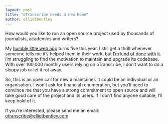 ```yaml
---
layout: post
title: "oTranscribe needs a new home"
author: elliotbentley
---
```


How would you like to run an open source project used by thousands of journalists, academics and writers?

My [humble little web app](https://ejb.github.io/2013/10/03/otranscribe.html) turns five this year. I still get a thrill whenever someone tells me it’s helped them in their work, but [I’m kind of done with it](https://ejb.github.io/2017/06/17/excitement-and-terror-of-a-successful-side-project.html). I’m struggling to find the motivation to maintain and upgrade its codebase. With over 100,000 monthly users relying on oTranscribe, I don’t want to do a sloppy job or let it rot away.

So, this is an open call for new a maintainer. It could be an individual or an organisation. I won’t ask for financial renumeration, but you’ll need to convince me that you have a strong commitment to open source and will take good care of the project and its users. If I don’t find anyone suitable, I’ll keep hold of it.

If you’re interested, please send me an email: [otranscribe@elliotbentley.com](mailto:otranscribe@elliotbentley.com)